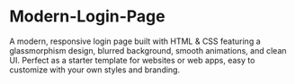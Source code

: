 # Modern-Login-Page
A modern, responsive login page built with HTML &amp; CSS featuring a glassmorphism design, blurred background, smooth animations, and clean UI. Perfect as a starter template for websites or web apps, easy to customize with your own styles and branding.
